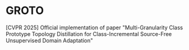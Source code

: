 # GROTO
[CVPR 2025] Official implementation of paper "Multi-Granularity Class Prototype Topology Distillation for Class-Incremental  Source-Free Unsupervised Domain Adaptation"
